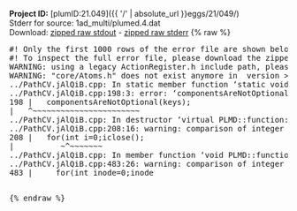 **Project ID:** [plumID:21.049]({{ '/' | absolute_url }}eggs/21/049/)  
Stderr for source:  1ad_multi/plumed.4.dat   
Download: [zipped raw stdout](plumed.4.dat.plumed.stdout.txt.zip) - [zipped raw stderr](plumed.4.dat.plumed.stderr.txt.zip) 
{% raw %}
<pre>
#! Only the first 1000 rows of the error file are shown below
#! To inspect the full error file, please download the zipped raw stderr file above
WARNING: using a legacy ActionRegister.h include path, please use <<#include "core/ActionRegister.h">>
WARNING: "core/Atoms.h" does not exist anymore in  version >=2.10, you should change your code.
../PathCV.jAlQiB.cpp: In static member function ‘static void PLMD::function::PathCV::registerKeywords(PLMD::Keywords&)’:
../PathCV.jAlQiB.cpp:198:3: error: ‘componentsAreNotOptional’ was not declared in this scope
198 |   componentsAreNotOptional(keys);
|   ^~~~~~~~~~~~~~~~~~~~~~~~
../PathCV.jAlQiB.cpp: In destructor ‘virtual PLMD::function::PathCV::~PathCV()’:
../PathCV.jAlQiB.cpp:208:16: warning: comparison of integer expressions of different signedness: ‘int’ and ‘unsigned int’ [-Wsign-compare]
208 |   for(int i=0;i<mw_n_;++i){
|               ~^~~~~~
../PathCV.jAlQiB.cpp: In constructor ‘PLMD::function::PathCV::PathCV(const PLMD::ActionOptions&)’:
../PathCV.jAlQiB.cpp:236:16: warning: comparison of integer expressions of different signedness: ‘int’ and ‘unsigned int’ [-Wsign-compare]
236 |   for(int i=0;i<mw_n_;++i){
|               ~^~~~~~
../PathCV.jAlQiB.cpp:259:11: warning: comparison of integer expressions of different signedness: ‘int’ and ‘unsigned int’ [-Wsign-compare]
259 |       if(i==mw_id_) ifiles[i]->close();
|          ~^~~~~~~~
../PathCV.jAlQiB.cpp: In member function ‘void PLMD::function::PathCV::generatePath()’:
../PathCV.jAlQiB.cpp:483:26: warning: comparison of integer expressions of different signedness: ‘int’ and ‘unsigned int’ [-Wsign-compare]
483 |     for(int inode=0;inode<nnodes;inode++){
|                     ~~~~~^~~~~~~
../PathCV.jAlQiB.cpp: In member function ‘void PLMD::function::PathCV::readMultipleWalkers()’:
../PathCV.jAlQiB.cpp:941:16: warning: comparison of integer expressions of different signedness: ‘int’ and ‘unsigned int’ [-Wsign-compare]
941 |   for(int i=0;i<mw_n_;++i){
|               ~^~~~~~
../PathCV.jAlQiB.cpp:942:9: warning: comparison of integer expressions of different signedness: ‘int’ and ‘unsigned int’ [-Wsign-compare]
942 |     if(i==mw_id_) continue;
|        ~^~~~~~~~
../PathCV.jAlQiB.cpp:957:5: error: invalid use of incomplete type ‘class PLMD::Communicator’
957 |     comm.Barrier();
|     ^~~~
In file included from /home/runner/opt/include/plumed/function/../core/../tools/OFile.h:25,
from /home/runner/opt/include/plumed/function/../core/../tools/Log.h:25,
from /home/runner/opt/include/plumed/function/../core/Action.h:30,
from /home/runner/opt/include/plumed/function/../core/ActionWithValue.h:25,
from /home/runner/opt/include/plumed/function/Function.h:25,
from ../PathCV.jAlQiB.cpp:22:
/home/runner/opt/include/plumed/function/../core/../tools/FileBase.h:29:7: note: forward declaration of ‘class PLMD::Communicator’
29 | class Communicator;
|       ^~~~~~~~~~~~
../PathCV.jAlQiB.cpp:958:5: error: invalid use of incomplete type ‘class PLMD::Communicator’
958 |     multi_sim_comm.Barrier();
|     ^~~~~~~~~~~~~~
/home/runner/opt/include/plumed/function/../core/../tools/FileBase.h:29:7: note: forward declaration of ‘class PLMD::Communicator’
29 | class Communicator;
|       ^~~~~~~~~~~~
terminate called after throwing an instance of 'PLMD::Plumed::ExceptionError'
what():
(core/PlumedMain.cpp:1499) void PLMD::PlumedMain::load(const std::string&)
An error happened while executing command env PLUMED_ROOT='/home/runner/opt/lib/plumed' PLUMED_VERSION='2.10b' PLUMED_HTMLDIR='/home/runner/opt/share/doc/plumed' PLUMED_INCLUDEDIR='/home/runner/opt/include' PLUMED_PROGRAM_NAME='plumed' PLUMED_IS_INSTALLED='yes' "/home/runner/opt/lib/plumed"/scripts/mklib.sh -n -o ./../PathCV.2.10b.so ../PathCV.cpp

[fv-az2027-338:07491] *** Process received signal ***
[fv-az2027-338:07491] Signal: Aborted (6)
[fv-az2027-338:07491] Signal code:  (-6)
[fv-az2027-338:07491] [ 0] /lib/x86_64-linux-gnu/libc.so.6(+0x45330)[0x7f6e06c45330]
[fv-az2027-338:07491] [ 1] /lib/x86_64-linux-gnu/libc.so.6(pthread_kill+0x11c)[0x7f6e06c9eb2c]
[fv-az2027-338:07491] [ 2] /lib/x86_64-linux-gnu/libc.so.6(gsignal+0x1e)[0x7f6e06c4527e]
[fv-az2027-338:07491] [ 3] /lib/x86_64-linux-gnu/libc.so.6(abort+0xdf)[0x7f6e06c288ff]
[fv-az2027-338:07491] [ 4] /lib/x86_64-linux-gnu/libstdc++.so.6(+0xa5ff5)[0x7f6e070a5ff5]
[fv-az2027-338:07491] [ 5] /lib/x86_64-linux-gnu/libstdc++.so.6(+0xbb0da)[0x7f6e070bb0da]
[fv-az2027-338:07491] [ 6] /lib/x86_64-linux-gnu/libstdc++.so.6(_ZSt10unexpectedv+0x0)[0x7f6e070a5a55]
[fv-az2027-338:07491] [ 7] /lib/x86_64-linux-gnu/libstdc++.so.6(+0xa5a6f)[0x7f6e070a5a6f]
[fv-az2027-338:07491] [ 8] plumed(+0x146dd)[0x560150ce96dd]
[fv-az2027-338:07491] [ 9] /lib/x86_64-linux-gnu/libc.so.6(+0x2a1ca)[0x7f6e06c2a1ca]
[fv-az2027-338:07491] [10] /lib/x86_64-linux-gnu/libc.so.6(__libc_start_main+0x8b)[0x7f6e06c2a28b]
[fv-az2027-338:07491] [11] plumed(+0x15365)[0x560150cea365]
[fv-az2027-338:07491] *** End of error message ***
</pre>
{% endraw %}
